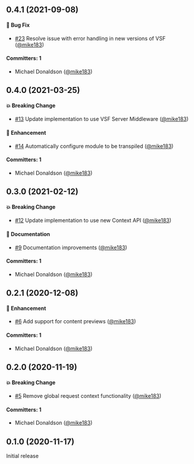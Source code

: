 ## 0.4.1 (2021-09-08)

#### :bug: Bug Fix
* [#23](https://github.com/LexasCMS/vsf-next-lexascms/pull/23) Resolve issue with error handling in new versions of VSF ([@mike183](https://github.com/mike183))

#### Committers: 1
- Michael Donaldson ([@mike183](https://github.com/mike183))

## 0.4.0 (2021-03-25)

#### :boom: Breaking Change
* [#13](https://github.com/LexasCMS/vsf-next-lexascms/pull/13) Update implementation to use VSF Server Middleware ([@mike183](https://github.com/mike183))

#### :rocket: Enhancement
* [#14](https://github.com/LexasCMS/vsf-next-lexascms/pull/14) Automatically configure module to be transpiled ([@mike183](https://github.com/mike183))

#### Committers: 1
- Michael Donaldson ([@mike183](https://github.com/mike183))

## 0.3.0 (2021-02-12)

#### :boom: Breaking Change
* [#12](https://github.com/LexasCMS/vsf-next-lexascms/pull/12) Update implementation to use new Context API ([@mike183](https://github.com/mike183))

#### :memo: Documentation
* [#9](https://github.com/LexasCMS/vsf-next-lexascms/pull/9) Documentation improvements ([@mike183](https://github.com/mike183))

#### Committers: 1
- Michael Donaldson ([@mike183](https://github.com/mike183))

## 0.2.1 (2020-12-08)

#### :rocket: Enhancement
* [#6](https://github.com/LexasCMS/vsf-next-lexascms/pull/6) Add support for content previews ([@mike183](https://github.com/mike183))

#### Committers: 1
- Michael Donaldson ([@mike183](https://github.com/mike183))

## 0.2.0 (2020-11-19)

#### :boom: Breaking Change
* [#5](https://github.com/LexasCMS/vsf-next-lexascms/pull/5) Remove global request context functionality ([@mike183](https://github.com/mike183))

#### Committers: 1
- Michael Donaldson ([@mike183](https://github.com/mike183))

## 0.1.0 (2020-11-17)

Initial release
